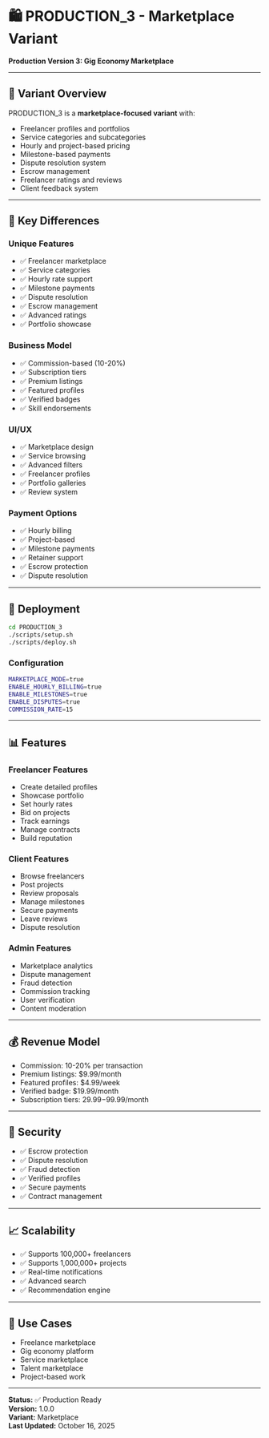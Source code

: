 # 🛍️ PRODUCTION_3 - Marketplace Variant

**Production Version 3: Gig Economy Marketplace**

---

## 🎯 Variant Overview

PRODUCTION_3 is a **marketplace-focused variant** with:
- Freelancer profiles and portfolios
- Service categories and subcategories
- Hourly and project-based pricing
- Milestone-based payments
- Dispute resolution system
- Escrow management
- Freelancer ratings and reviews
- Client feedback system

---

## 🔄 Key Differences

### Unique Features
- ✅ Freelancer marketplace
- ✅ Service categories
- ✅ Hourly rate support
- ✅ Milestone payments
- ✅ Dispute resolution
- ✅ Escrow management
- ✅ Advanced ratings
- ✅ Portfolio showcase

### Business Model
- ✅ Commission-based (10-20%)
- ✅ Subscription tiers
- ✅ Premium listings
- ✅ Featured profiles
- ✅ Verified badges
- ✅ Skill endorsements

### UI/UX
- ✅ Marketplace design
- ✅ Service browsing
- ✅ Advanced filters
- ✅ Freelancer profiles
- ✅ Portfolio galleries
- ✅ Review system

### Payment Options
- ✅ Hourly billing
- ✅ Project-based
- ✅ Milestone payments
- ✅ Retainer support
- ✅ Escrow protection
- ✅ Dispute resolution

---

## 🚀 Deployment

```bash
cd PRODUCTION_3
./scripts/setup.sh
./scripts/deploy.sh
```

### Configuration
```bash
MARKETPLACE_MODE=true
ENABLE_HOURLY_BILLING=true
ENABLE_MILESTONES=true
ENABLE_DISPUTES=true
COMMISSION_RATE=15
```

---

## 📊 Features

### Freelancer Features
- Create detailed profiles
- Showcase portfolio
- Set hourly rates
- Bid on projects
- Track earnings
- Manage contracts
- Build reputation

### Client Features
- Browse freelancers
- Post projects
- Review proposals
- Manage milestones
- Secure payments
- Leave reviews
- Dispute resolution

### Admin Features
- Marketplace analytics
- Dispute management
- Fraud detection
- Commission tracking
- User verification
- Content moderation

---

## 💰 Revenue Model

- Commission: 10-20% per transaction
- Premium listings: $9.99/month
- Featured profiles: $4.99/week
- Verified badge: $19.99/month
- Subscription tiers: $29.99-$99.99/month

---

## 🔐 Security

- ✅ Escrow protection
- ✅ Dispute resolution
- ✅ Fraud detection
- ✅ Verified profiles
- ✅ Secure payments
- ✅ Contract management

---

## 📈 Scalability

- ✅ Supports 100,000+ freelancers
- ✅ Supports 1,000,000+ projects
- ✅ Real-time notifications
- ✅ Advanced search
- ✅ Recommendation engine

---

## 🎯 Use Cases

- Freelance marketplace
- Gig economy platform
- Service marketplace
- Talent marketplace
- Project-based work

---

**Status:** ✅ Production Ready  
**Version:** 1.0.0  
**Variant:** Marketplace  
**Last Updated:** October 16, 2025

